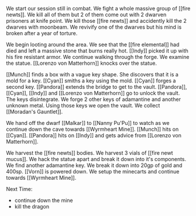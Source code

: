 We start our session still in combat. We fight a whole massive group of [[fire newts]]. We kill all of them but 2 of them come out with 2 dwarven prisoners at knife point. We kill those [[fire newts]] and accidently kill the 2 dwarves with moonbeam. We revivify one of the dwarves but his mind is broken after a year of torture.

We begin looting around the area. We see that the [[fire elemental]] had died and left a massive stone that burns really hot. [[Indy]] picked it up with his fire resistant armor. We continue walking through the forge. We examine the statue. [[Lorenzo von Matterhorn]] knocks over the statue.

[[Munch]] finds a box with a vague key shape. She discovers that it is a mold for a key. [[Cyan]] smiths a key using the mold. [[Cyan]] forges a second key. [[Pandora]] extends the bridge to get to the vault. [[Pandora]], [[Cyan]], [[Indy]] and [[Lorenzo von Matterhorn]] go to unlock the vault. The keys disintegrate. We forge 2 other keys of adamantine and another unknown metal. Using those keys we open the vault. We collect [[Moradan's Gauntlet]].

We hand off the dwarf [[Malkar]] to [[Nanny Pu'Pu]] to watch as we continue down the cave towards [[Wyrmheart Mine]]. [[Munch]] hits on [[Cyan]]. [[Pandora]] hits on [[Indy]] and gets advice from [[Lorenzo von Matterhorn]].

We harvest the [[fire newts]] bodies. We harvest 3 vials of [[fire newt mucus]]. We hack the statue apart and break it down into it's components. We find another adamantine key. We break it down into 20gp of gold and 400sp. [[Vorn]] is powered down. We setup the minecarts and continue towards [[Wyrmheart Mine]].

Next Time: 
- continue down the mine
- kill the dragon